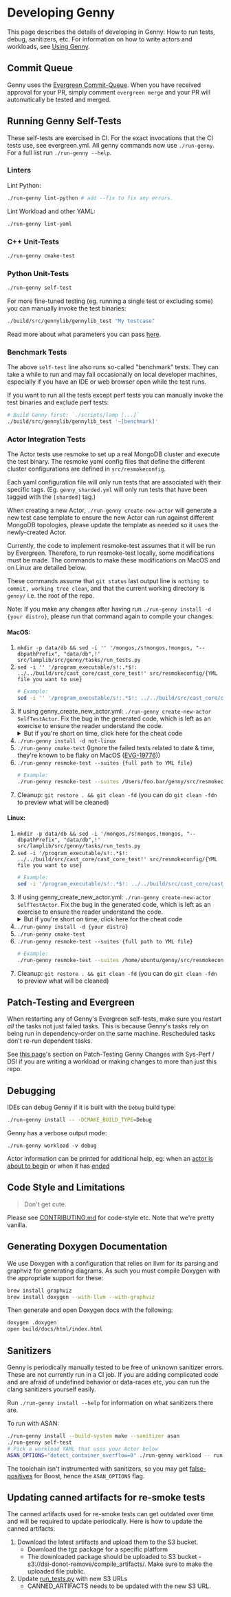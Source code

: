# Developing Genny

This page describes the details of developing in Genny: How to run tests, debug, sanitizers, etc.
For information on how to write actors and workloads, see [Using Genny](./using.md).

## Commit Queue

Genny uses the [Evergreen Commit-Queue][cq]. When you have received approval
for your PR, simply comment `evergreen merge` and your PR will automatically
be tested and merged.

[cq]: https://github.com/evergreen-ci/evergreen/wiki/Commit-Queue


## Running Genny Self-Tests

These self-tests are exercised in CI. For the exact invocations that the CI tests use, see evergreen.yml.
All genny commands now use `./run-genny`. For a full list run `./run-genny --help`.

### Linters


Lint Python:

```sh
./run-genny lint-python # add --fix to fix any errors.
```

Lint Workload and other YAML:

```sh
./run-genny lint-yaml
```

### C++ Unit-Tests

```sh
./run-genny cmake-test
```

### Python Unit-Tests
```sh
./run-genny self-test
```

For more fine-tuned testing (eg. running a single test or excluding some) you
can manually invoke the test binaries:

```sh
./build/src/gennylib/gennylib_test "My testcase"
```

Read more about what parameters you can pass [here][catch2].

[catch2]: https://github.com/catchorg/Catch2/blob/v2.5.0/docs/command-line.md#specifying-which-tests-to-run


### Benchmark Tests

The above `self-test` line also runs so-called "benchmark" tests. They
can take a while to run and may fail occasionally on local developer
machines, especially if you have an IDE or web browser open while the
test runs.

If you want to run all the tests except perf tests you can manually
invoke the test binaries and exclude perf tests:

```sh
# Build Genny first: `./scripts/lamp [...]`
./build/src/gennylib/gennylib_test '~[benchmark]'
```


### Actor Integration Tests

The Actor tests use resmoke to set up a real MongoDB cluster and execute
the test binary. The resmoke yaml config files that define the different
cluster configurations are defined in `src/resmokeconfig`.

Each yaml configuration file will only run tests that are associated
with their specific tags. (Eg. `genny_sharded.yml` will only run
tests that have been tagged with the `[sharded]` tag.)

When creating a new Actor, `./run-genny create-new-actor` will generate a new test case
template to ensure the new Actor can run against different MongoDB topologies,
please update the template as needed so it uses the newly-created Actor.

Currently, the code to implement resmoke-test assumes that it will be run by
Evergreen. Therefore, to run resmoke-test locally, some modifications must be made.
The commands to make these modifications on MacOS and on Linux are detailed below.

These commands assume that `git status` last output line is
`nothing to commit, working tree clean`, and that the current working directory is
`genny/` i.e. the root of the repo.

Note: If you make any changes after having run `./run-genny install -d {your distro}`,
please run that command again to compile your changes.

#### MacOS:
1. `mkdir -p data/db && sed -i '' '/mongos,/s!mongos,!mongos, "--dbpathPrefix", "data/db",!' src/lamplib/src/genny/tasks/run_tests.py`
2. `sed -i '' '/program_executable/s!:.*$!: ../../build/src/cast_core/cast_core_test!' src/resmokeconfig/{YML file you want to use}`
   ```sh
   # Example:
   sed -i '' '/program_executable/s!:.*$!: ../../build/src/cast_core/cast_core_test!' src/resmokeconfig/genny_sharded.yml
   ```
3. If using genny_create_new_actor.yml: `./run-genny create-new-actor SelfTestActor`. Fix the bug in the generated code, which is left as an exercise to ensure the reader understand the code.
	<details>
     <summary>But if you're short on time, click here for the cheat code</summary>
     <pre><code>sed -i '' '/REQUIRE(count == 101./s/101/100/' ./src/cast_core/test/SelfTestActor_test.cpp</code></pre>
	</details>
4. `./run-genny install -d not-linux`
5. `./run-genny cmake-test` (Ignore the failed tests related to date & time, they're known to be flaky on MacOS ([EVG-19776](https://jira.mongodb.org/browse/EVG-19776)))
6. `./run-genny resmoke-test --suites {full path to YML file}`
   ```sh
   # Example:
   ./run-genny resmoke-test --suites /Users/foo.bar/genny/src/resmokeconfig/genny_sharded.yml
   ```
7. Cleanup: `git restore . && git clean -fd` (you can do `git clean -fdn` to preview what will be cleaned)

#### Linux:
1. `mkdir -p data/db && sed -i '/mongos,/s!mongos,!mongos, "--dbpathPrefix", "data/db",!' src/lamplib/src/genny/tasks/run_tests.py`
2. `sed -i '/program_executable/s!:.*$!: ../../build/src/cast_core/cast_core_test!' src/resmokeconfig/{YML file you want to use}`
   ```sh
   # Example:
   sed -i '/program_executable/s!:.*$!: ../../build/src/cast_core/cast_core_test!' src/resmokeconfig/genny_sharded.yml
   ```
3. If using genny_create_new_actor.yml: `./run-genny create-new-actor SelfTestActor`. Fix the bug in the generated code, which is left as an exercise to ensure the reader understand the code.
	<details>
     <summary>But if you're short on time, click here for the cheat code</summary>
     <pre><code>sed -i '/REQUIRE(count == 101./s/101/100/' ./src/cast_core/test/SelfTestActor_test.cpp</code></pre>
	</details>
4. `./run-genny install -d {your distro}`
5. `./run-genny cmake-test`
6. `./run-genny resmoke-test --suites {full path to YML file}`
   ```sh
   # Example:
   ./run-genny resmoke-test --suites /home/ubuntu/genny/src/resmokeconfig/genny_sharded.yml
   ```
7. Cleanup: `git restore . && git clean -fd` (you can do `git clean -fdn` to preview what will be cleaned)


## Patch-Testing and Evergreen

When restarting any of Genny's Evergreen self-tests, make sure you
restart *all* the tasks not just failed tasks. This is because Genny's
tasks rely on being run in dependency-order on the same machine.
Rescheduled tasks don't re-run dependent tasks.

See [this page](./using.md)'s section on Patch-Testing Genny Changes with Sys-Perf / DSI
if you are writing a workload or making changes to more than just this repo.

## Debugging

IDEs can debug Genny if it is built with the `Debug` build type:

```sh
./run-genny install -- -DCMAKE_BUILD_TYPE=Debug
```

Genny has a verbose output mode:

```shell
./run-genny workload -v debug
```

Actor information can be printed for additional help, eg: when an
[actor is about to begin](https://github.com/mongodb/genny/blob/a3fd9cb1ee9954877281922cf5959b635d889599/src/cast_core/src/HelloWorld.cpp#L42-L45)
or when it has [ended](https://github.com/mongodb/genny/blob/a3fd9cb1ee9954877281922cf5959b635d889599/src/cast_core/src/HelloWorld.cpp#L58)

## Code Style and Limitations

> Don't get cute.

Please see [CONTRIBUTING.md](./CONTRIBUTING.md) for code-style etc.
Note that we're pretty vanilla.

## Generating Doxygen Documentation

We use Doxygen with a configuration that relies on llvm for its parsing
and graphviz for generating diagrams. As such you must compile Doxygen
with the appropriate support for these:

```sh
brew install graphviz
brew install doxygen --with-llvm --with-graphviz
```

Then generate and open Doxygen docs with the following:

```sh
doxygen .doxygen
open build/docs/html/index.html
```

## Sanitizers

Genny is periodically manually tested to be free of unknown sanitizer
errors. These are not currently run in a CI job. If you are adding
complicated code and are afraid of undefined behavior or data-races
etc, you can run the clang sanitizers yourself easily.

Run `./run-genny install --help` for information on what sanitizers there are.

To run with ASAN:

```sh
./run-genny install --build-system make --sanitizer asan
./run-genny self-test
# Pick a workload YAML that uses your Actor below
ASAN_OPTIONS="detect_container_overflow=0" ./run-genny workload -- run ./src/workloads/docs/HelloWorld.yml
```

The toolchain isn't instrumented with sanitizers, so you may get
[false-positives][fp] for Boost, hence the `ASAN_OPTIONS` flag.


## Updating canned artifacts for re-smoke tests
The canned artifacts used for re-smoke tests can get outdated over time and will be required to update periodically.
Here is how to update the canned artifacts.

1. Download the latest artifacts and upload them to the S3 bucket.
	- Download the tgz package for a specific platform
  	- The downloaded package should be uploaded to S3 bucket - s3://dsi-donot-remove/compile_artifacts/. Make sure to make the uploaded file public.
2. Update [run_tests.py](https://github.com/mongodb/genny/blob/master/src/lamplib/src/genny/tasks/run_tests.py) with new S3 URLs
  	- CANNED_ARTIFACTS needs to be updated with the new S3 URL.

[fp]: https://github.com/google/sanitizers/wiki/AddressSanitizerContainerOverflow#false-positives
[pi]: https://github.com/mongodb/genny/blob/762b08ee3b71184d5f521e82f7ce6d6eeb3c0cc9/src/workloads/docs/ParallelInsert.yml#L183-L189
